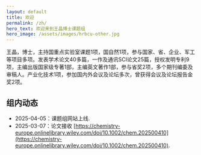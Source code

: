 ```yaml
---
layout: default
title: 欢迎
permalink: /zh/
hero_text: 欢迎来到王晶博士课题组
hero_image: /assets/images/hrbcu-other.jpg
---
```


王晶，博士，主持国重点实验室课题1项，国自然1项，参与国家、省、企业、军工等项目多项。发表学术论文40多篇，一作及通讯SCI论文25篇，授权发明专利9项，主编出版国家级专著1部，主编英文著作1部，参与省奖2项，多个期刊编委及审稿人。产业化技术1项，参加国内外会议及论坛多次，曾获得会议及论坛报告金奖2项。

## 组内动态
* 2025-04-05：课题组网站上线.
* 2025-03-07：论文接收 [https://chemistry-europe.onlinelibrary.wiley.com/doi/10.1002/chem.202500410](https://chemistry-europe.onlinelibrary.wiley.com/doi/10.1002/chem.202500410).